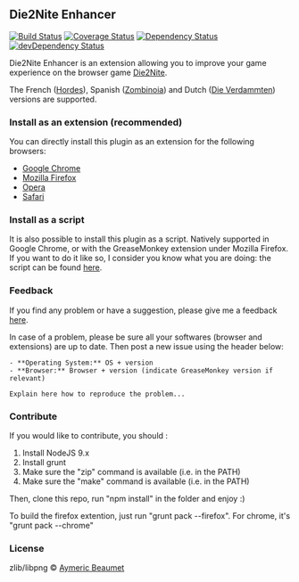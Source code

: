 ## Die2Nite Enhancer

[![Build Status](https://travis-ci.org/aymericbeaumet/die2nite_enhancer.png?branch=master)](https://travis-ci.org/aymericbeaumet/die2nite_enhancer) [![Coverage Status](https://coveralls.io/repos/aymericbeaumet/die2nite_enhancer/badge.png?branch=master)](https://coveralls.io/r/aymericbeaumet/die2nite_enhancer?branch=master) [![Dependency Status](https://david-dm.org/aymericbeaumet/die2nite_enhancer.png?theme=shields.io)](https://david-dm.org/aymericbeaumet/die2nite_enhancer) [![devDependency Status](https://david-dm.org/aymericbeaumet/die2nite_enhancer/dev-status.png?theme=shields.io)](https://david-dm.org/aymericbeaumet/die2nite_enhancer#info=devDependencies)

Die2Nite Enhancer is an extension allowing you to improve your game experience on the browser game [Die2Nite](http://www.die2nite.com/).

The French ([Hordes](http://www.hordes.fr/)), Spanish ([Zombinoia](http://www.zombinoia.com/)) and Dutch ([Die Verdammten](http://www.dieverdammten.de/)) versions are supported.

### Install as an extension (recommended)

You can directly install this plugin as an extension for the following browsers:
- [Google Chrome](https://chrome.google.com/webstore/detail/die2nite-enhancer/imkkdabijgkodinlhgncdfmghdcdacmg)
- [Mozilla Firefox](https://addons.mozilla.org/en-US/firefox/addon/die2nite_enhancer/)
- [Opera](https://addons.opera.com/en/extensions/details/die2nite-enhancer/)
- [Safari](http://safariaddons.com/en-US/safari/addon/227)

### Install as a script

It is also possible to install this plugin as a script. Natively supported in Google Chrome, or with the GreaseMonkey extension under Mozilla Firefox. If you want to do it like so, I consider you know what you are doing: the script can be found [here](http://userscripts.org/scripts/show/242398).

### Feedback

If you find any problem or have a suggestion, please give me a feedback [here](https://github.com/aymericbeaumet/die2nite_enhancer/issues).

In case of a problem, please be sure all your softwares (browser and extensions) are up to date. Then post a new issue using the header below:

```
- **Operating System:** OS + version
- **Browser:** Browser + version (indicate GreaseMonkey version if relevant)

Explain here how to reproduce the problem...
```

### Contribute

If you would like to contribute, you should :

1. Install NodeJS 9.x
2. Install grunt 
3. Make sure the "zip" command is available (i.e. in the PATH)
4. Make sure the "make" command is available (i.e. in the PATH)

Then, clone this repo, run "npm install" in the folder and enjoy :)

To build the firefox extention, just run "grunt pack --firefox". For chrome, it's "grunt pack --chrome"

### License

zlib/libpng © [Aymeric Beaumet](http://beaumet.me)

